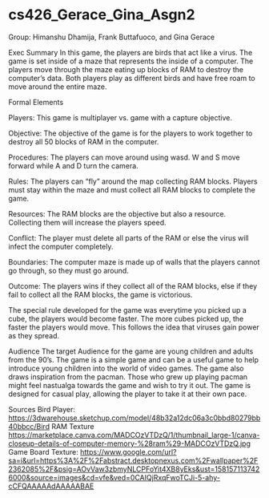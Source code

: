 # cs426_Gerace_Gina_Asgn2

Group: Himanshu Dhamija, Frank Buttafuoco, and Gina Gerace

Exec Summary
In this game, the players are birds that act like a virus. The game is set inside of a maze that represents the inside of a computer. The players move through the maze eating up blocks of RAM to destroy the computer’s data. Both players play as different birds and have free roam to move around the entire maze. 

Formal Elements

Players:
This game is multiplayer vs. game with a capture objective. 

Objective:
The objective of the game is for the players to work together to destroy all 50 blocks of RAM in the computer. 

Procedures:
The players can move around using wasd. W and S move forward while A and D turn the camera.

Rules: 
The players can “fly” around the map collecting RAM blocks. Players must stay within the maze and must collect all RAM blocks to complete the game. 

Resources:
The RAM blocks are the objective but also a resource. Collecting them will increase the players speed.

Conflict:
The player must delete all parts of the RAM or else the virus will infect the computer completely. 

Boundaries:
The computer maze is made up of walls that the players cannot go through, so they must go around.

Outcome:
The players wins if they collect all of the RAM blocks, else if they fail to collect all the RAM blocks, the game is victorious.

The special rule developed for the game was everytime you picked up a cube, the players would become faster. The more cubes picked up, the faster the players would move. This follows the idea that viruses gain power as they spread. 

Audience
The target Audience for the game are young children and adults from the 90’s. The game is a simple game and can be a useful game to help introduce young children into the world of video games. The game also draws inspiration from the pacman. Those who grew up playing pacman might feel nastualga towards the game and wish to try it out. The game is designed for casual play, allowing the player to take it at their own pace.



Sources
Bird Player: 
https://3dwarehouse.sketchup.com/model/48b32a12dc06a3c0bbd80279bb40bbcc/Bird
RAM Texture
https://marketplace.canva.com/MADCOzVTDzQ/1/thumbnail_large-1/canva-closeup-details-of-computer-memory-%28ram%29-MADCOzVTDzQ.jpg
Game Board Texture:
https://www.google.com/url?sa=i&url=https%3A%2F%2Fabstract.desktopnexus.com%2Fwallpaper%2F2362085%2F&psig=AOvVaw3zbmyNLCPFoYit4XB8yEks&ust=1581571137426000&source=images&cd=vfe&ved=0CAIQjRxqFwoTCJi-5-ahy-cCFQAAAAAdAAAAABAE

